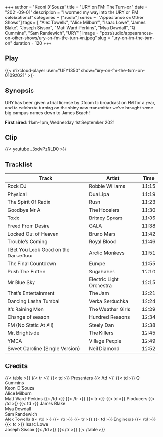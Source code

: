 +++
author = "Keoni D'Souza"
title = "URY on FM: The Turn-on"
date = "2021-09-01"
description = "I wormed my way into the URY on FM celebrations!"
categories = ["audio"]
series = ["Appearance on Other Shows"]
tags = [
    "Alex Towells",
    "Alice Milburn",
    "Isaac Lowe",
    "James Blake",
    "Joseph Sisson",
    "Matt Ward-Perkins",
    "Mya Dowdall",
    "Q Cummins",
    "Sam Randewich",
    "URY"
]
image = "post/audio/appearances-on-other-shows/ury-on-fm-the-turn-on.jpeg"
slug = "ury-on-fm-the-turn-on"
duration = 120
+++

## Play

{{< mixcloud-player user="URY1350" show="ury-on-fm-the-turn-on-01092021" >}}

## Synopsis

URY has been given a trial license by Ofcom to broadcast on FM for a year, and to celebrate turning on the shiny new transmitter we’ve brought some big campus names down to James Beach!

**First aired**: 11am-1pm, Wednesday 1st September 2021

## Clip

{{< youtube _BxdvPzNLD0 >}}

## Tracklist

| Track                                 | Artist                   | Time  |
|---------------------------------------|--------------------------|-------|
| Rock DJ                               | Robbie Williams          | 11:15 |
| Physical                              | Dua Lipa                 | 11:19 |
| The Spirit Of Radio                   | Rush                     | 11:23 |
| Goodbye Mr A                          | The Hoosiers             | 11:30 |
| Toxic                                 | Britney Spears           | 11:35 |
| Freed From Desire                     | GALA                     | 11:38 |
| Locked Out of Heaven                  | Bruno Mars               | 11:42 |
| Trouble’s Coming                      | Royal Blood              | 11:46 |
| I Bet You Look Good on the Dancefloor | Arctic Monkeys           | 11:51 |
| The Final Countdown                   | Europe                   | 11:55 |
| Push The Button                       | Sugababes                | 12:10 |
| Mr Blue Sky                           | Electric Light Orchestra | 12:15 |
| That’s Entertainment                  | The Jam                  | 12:21 |
| Dancing Lasha Tumbai                  | Verka Serduchka          | 12:24 |
| It’s Raining Men                      | The Weather Girls        | 12:29 |
| Change of season                      | Hundred Reasons          | 12:34 |
| FM (No Static At All)                 | Steely Dan               | 12:38 |
| Mr. Brightside                        | The Killers              | 12:45 |
| YMCA                                  | Village People           | 12:49 |
| Sweet Caroline (Single Version)       | Neil Diamond             | 12:52 |

## Credits

{{< table >}}
    {{< tr >}}
        {{< td >}}
            Presenters
        {{< /td >}}
        {{< td >}}
            Q Cummins<br>Keoni D’Souza<br>Alice Milburn<br>Matt Ward-Perkins
        {{< /td >}}
    {{< /tr >}}
    {{< tr >}}
        {{< td >}}
            Producers
        {{< /td >}}
        {{< td >}}
            James Blake<br>Mya Dowdall<br>Sam Randewich<br>Alex Towells
        {{< /td >}}
    {{< /tr >}}
    {{< tr >}}
        {{< td >}}
            Engineers
        {{< /td >}}
        {{< td >}}
            Isaac Lowe<br>Joseph Sisson
        {{< /td >}}
    {{< /tr >}}
{{< /table >}}